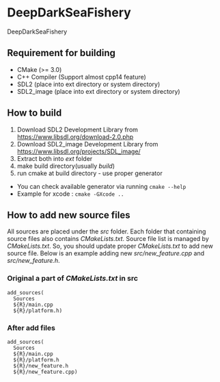 # DeepDarkSeaFishery
DeepDarkSeaFishery

## Requirement for building

* CMake (>= 3.0)
* C++ Compiler (Support almost cpp14 feature)
* SDL2 (place into ext directory or system directory)
* SDL2_image (place into ext directory or system directory)

## How to build

1. Download SDL2 Development Library from https://www.libsdl.org/download-2.0.php
2. Download SDL2_image Development Library from https://www.libsdl.org/projects/SDL_image/
3. Extract both into *ext* folder
4. make build directory(usually *build*)
5. run cmake at build directory - use proper generator
  * You can check available generator via running `cmake --help`
  * Example for xcode : `cmake -GXcode ..`

## How to add new source files

All sources are placed under the *src* folder. Each folder that containing source files also contains *CMakeLists.txt*. Source file list is managed by *CMakeLists.txt*. So, you should update proper *CMakeLists.txt* to add new source file. Below is an example adding new *src/new_feature.cpp* and *src/new_feature.h*.

### Original a part of  *CMakeLists.txt* in src
```
add_sources(
  Sources
  ${R}/main.cpp
  ${R}/platform.h)
```

### After add files
```
add_sources(
  Sources
  ${R}/main.cpp
  ${R}/platform.h
  ${R}/new_feature.h
  ${R}/new_feature.cpp)
```

